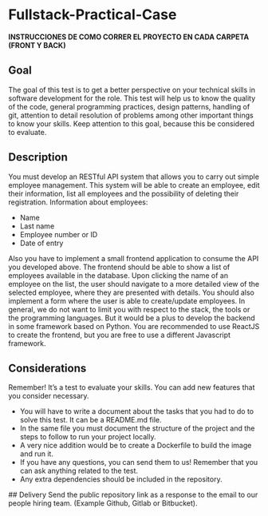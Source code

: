 # Fullstack-Practical-Case

<B>INSTRUCCIONES DE COMO CORRER EL PROYECTO EN CADA CARPETA (FRONT Y BACK)</B>

## Goal
The goal of this test is to get a better perspective on your technical skills in software development for the role. This test will help us to know the quality of the code, general programming practices, design patterns, handling of git, attention to detail resolution of problems among other important things to know your skills.
Keep attention to this goal, because this be considered to evaluate.

## Description
You must develop an RESTful API system that allows you to carry out simple employee management. This system will be able to create an employee, edit their information, list all employees and the possibility of deleting their registration.
Information about employees: 
<ul>
    <li>Name</li>
    <li>Last name</li>
    <li>Employee number or ID</li>
    <li>Date of entry</li>
</ul>
Also you have to implement a small frontend application to consume the API you developed above. The frontend should be able to show a list of employees available in the database. Upon clicking the name of an employee on the list, the user should navigate to a more detailed view of the selected employee, where they are presented with details. You should also implement a form where the user is able to create/update employees.
In general, we do not want to limit you with respect to the stack, the tools or the programming languages. But it would be a plus to develop the backend in some framework based on Python. You are recommended to use ReactJS to create the frontend, but you are free to use a different Javascript framework.

## Considerations
Remember! It’s a test to evaluate your skills. You can add new features that you consider necessary.<ul>
    <li>You will have to write a document about the tasks that you had to do to solve this test. It can be a README.md file.</li>
    <li>In the same file you must document the structure of the project and the steps to follow to run your project locally.</li>
    <li>A very nice addition would be to create a Dockerfile to build the image and run it.</li>
    <li>If you have any questions, you can send them to us! Remember that you can ask anything related to the test.</li>
    <li>Any extra dependencies should be included in the repository.</li>
</ul>
## Delivery
Send the public repository link as a response to the email to our people hiring team. (Example Github, Gitlab or Bitbucket).